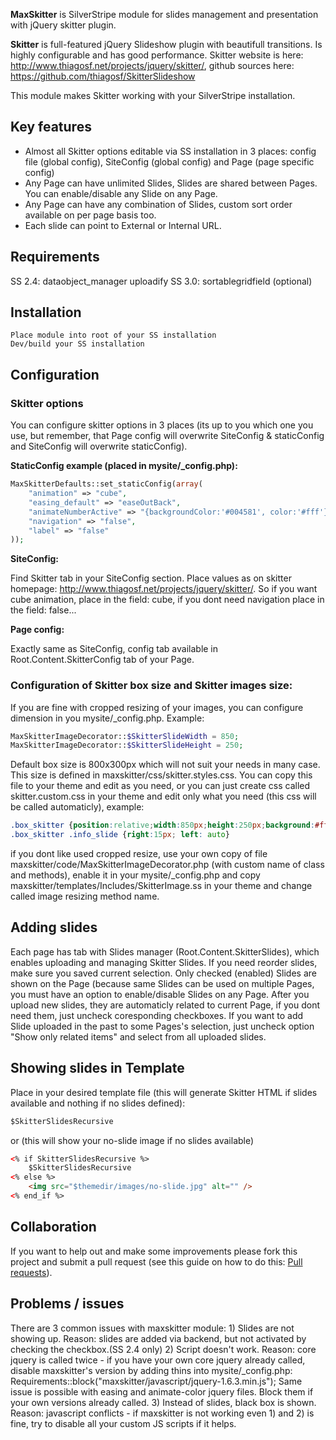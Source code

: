 **MaxSkitter** is SilverStripe module for slides management and presentation with jQuery skitter plugin.

**Skitter** is full-featured jQuery Slideshow plugin with beautifull transitions. Is highly configurable and has good performance. Skitter website is here: http://www.thiagosf.net/projects/jquery/skitter/, github sources here: https://github.com/thiagosf/SkitterSlideshow

This module makes Skitter working with your SilverStripe installation. 

## Key features

* Almost all Skitter options editable via SS installation in 3 places: config file (global config), SiteConfig (global config) and Page (page specific config)
* Any Page can have unlimited Slides, Slides are shared between Pages. You can enable/disable any Slide on any Page.
* Any Page can have any combination of Slides, custom sort order available on per page basis too.
* Each slide can point to External or Internal URL.

## Requirements

SS 2.4:
    dataobject_manager
    uploadify
SS 3.0:
    sortablegridfield (optional)

## Installation

    Place module into root of your SS installation
    Dev/build your SS installation

## Configuration
### Skitter options

You can configure skitter options in 3 places (its up to you which one you use, but remember, that Page config will overwrite SiteConfig & staticConfig and SiteConfig will overwrite staticConfig).

**StaticConfig example (placed in mysite/_config.php):**

```php
MaxSkitterDefaults::set_staticConfig(array(
    "animation" => "cube",
    "easing_default" => "easeOutBack",
    "animateNumberActive" => "{backgroundColor:'#004581', color:'#fff'}",
    "navigation" => "false",
    "label" => "false"
));
```

**SiteConfig:**

Find Skitter tab in your SiteConfig section. Place values as on skitter homepage: http://www.thiagosf.net/projects/jquery/skitter/. So if you want cube animation, place in the field: cube, if you dont need navigation place in the field: false...

**Page config:**

Exactly same as SiteConfig, config tab available in Root.Content.SkitterConfig tab of your Page.

### Configuration of Skitter box size and Skitter images size:

If you are fine with cropped resizing of your images, you can configure dimension in you mysite/_config.php. Example:

```php
MaxSkitterImageDecorator::$SkitterSlideWidth = 850;
MaxSkitterImageDecorator::$SkitterSlideHeight = 250;
```

Default box size is 800x300px which will not suit your needs in many case. This size is defined in maxskitter/css/skitter.styles.css. You can copy this file to your theme and edit as you need, or you can just create css called skitter.custom.css in your theme and edit only what you need (this css will be called automaticly), example:

```css
.box_skitter {position:relative;width:850px;height:250px;background:#fff;}
.box_skitter .info_slide {right:15px; left: auto}
```

if you dont like used cropped resize, use your own copy of file maxskitter/code/MaxSkitterImageDecorator.php (with custom name of class and methods), enable it in your mysite/_config.php and copy  maxskitter/templates/Includes/SkitterImage.ss in your theme and change called image resizing method name.

## Adding slides

Each page has tab with Slides manager (Root.Content.SkitterSlides), which enables uploading and managing Skitter Slides. If you need reorder slides, make sure you saved current selection. Only checked (enabled) Slides are shown on the Page (because same Slides can be used on multiple Pages, you must have an option to enable/disable Slides on any Page. After you upload new slides, they are automaticly related to current Page, if you dont need them, just uncheck coresponding checkboxes. If you want to add Slide uploaded in the past to some Pages's selection, just uncheck option "Show only related items" and select from all uploaded slides.

## Showing slides in Template

Place in your desired template file (this will generate Skitter HTML if slides available and nothing if no slides defined):

```html
$SkitterSlidesRecursive
```

or (this will show your no-slide image if no slides available)

```html
<% if SkitterSlidesRecursive %>
	$SkitterSlidesRecursive
<% else %>
	<img src="$themedir/images/no-slide.jpg" alt="" />
<% end_if %>
```

## Collaboration
If you want to help out and make some improvements please fork this project and submit a pull request (see this guide on how to do this:  [Pull requests](http://help.github.com/pull-requests/)). 

## Problems / issues
There are 3 common issues with maxskitter module: 1) Slides are not showing up. Reason: slides are added via backend, but not activated by checking the checkbox.(SS 2.4 only) 2) Script doesn't work. Reason: core jquery is called twice - if you have your own core jquery already called, disable maxskitter's version by adding thins into mysite/_config.php: Requirements::block("maxskitter/javascript/jquery-1.6.3.min.js"); Same issue is possible with easing and animate-color jquery files. Block them if your own versions already called. 3) Instead of slides, black box is shown. Reason: javascript conflicts - if maxskitter is not working even 1) and 2) is fine, try to disable all your custom JS scripts if it helps.
